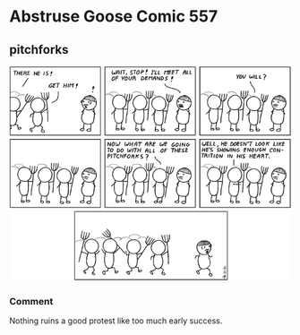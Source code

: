 # Abstruse Goose Comic 557
## pitchforks

![image](its_like_trying_to_stop_your_pee_midstream.png)
### Comment
Nothing ruins a good protest like too much early success.
